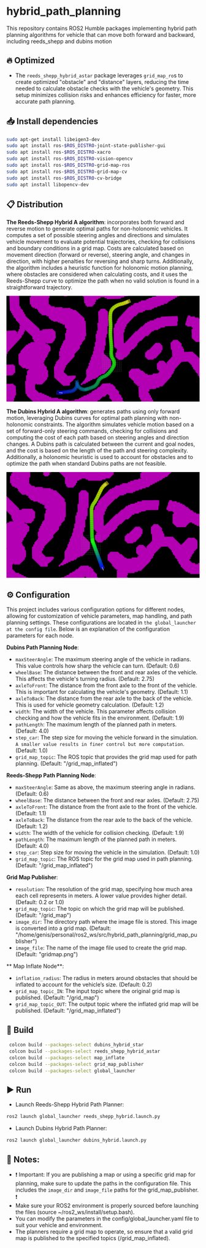 # hybrid_path_planning
 This repository contains ROS2 Humble packages implementing hybrid path planning algorithms for vehicle that can move both forward and backward, including reeds_shepp and dubins motion

## 🔥 Optimized
- The `reeds_shepp_hybrid_astar` package leverages `grid_map_ro`s to create optimized "obstacle" and "distance" layers, reducing the time needed to calculate obstacle checks with the vehicle's geometry. This setup minimizes collision risks and enhances efficiency for faster, more accurate path planning.

## 📥 Install dependencies
```bash
sudo apt-get install libeigen3-dev
sudo apt install ros-$ROS_DISTRO-joint-state-publisher-gui
sudo apt install ros-$ROS_DISTRO-xacro
sudo apt install ros-$ROS_DISTRO-vision-opencv
sudo apt install ros-$ROS_DISTRO-grid-map-ros
sudo apt install ros-$ROS_DISTRO-grid-map-cv
sudo apt install ros-$ROS_DISTRO-cv-bridge
sudo apt install libopencv-dev
```
## 📋 Distribution

**The Reeds-Shepp Hybrid A algorithm**: incorporates both forward and reverse motion to generate optimal paths for non-holonomic vehicles. It computes a set of possible steering angles and directions and simulates vehicle movement to evaluate potential trajectories, checking for collisions and boundary conditions in a grid map. Costs are calculated based on movement direction (forward or reverse), steering angle, and changes in direction, with higher penalties for reversing and sharp turns. Additionally, the algorithm includes a heuristic function for holonomic motion planning, where obstacles are considered when calculating costs, and it uses the Reeds-Shepp curve to optimize the path when no valid solution is found in a straightforward trajectory.

![Reeds-Shepp-Curves Screenshot](https://github.com/armando-genis/hybrid_path_planning/raw/main/imgs/reeds_shepp.png)


**The Dubins Hybrid A algorithm**: generates paths using only forward motion, leveraging Dubins curves for optimal path planning with non-holonomic constraints. The algorithm simulates vehicle motion based on a set of forward-only steering commands, checking for collisions and computing the cost of each path based on steering angles and direction changes. A Dubins path is calculated between the current and goal nodes, and the cost is based on the length of the path and steering complexity. Additionally, a holonomic heuristic is used to account for obstacles and to optimize the path when standard Dubins paths are not feasible.

![Dubins-Curves Screenshot](https://github.com/armando-genis/hybrid_path_planning/raw/main/imgs/dubins.png)


## ⚙️ Configuration

This project includes various configuration options for different nodes, allowing for customization of vehicle parameters, map handling, and path planning settings. These configurations are located in `the global_launcher at the config file`. Below is an explanation of the configuration parameters for each node.

**Dubins Path Planning Node**:

- `maxSteerAngle`: The maximum steering angle of the vehicle in radians. This value controls how sharp the vehicle can turn. (Default: 0.6)
- `wheelBase`: The distance between the front and rear axles of the vehicle. This affects the vehicle's turning radius. (Default: 2.75)
- `axleToFront`: The distance from the front axle to the front of the vehicle. This is important for calculating the vehicle's geometry. (Default: 1.1)
-  `axleToBack`: The distance from the rear axle to the back of the vehicle. This is used for vehicle geometry calculation. (Default: 1.2)
- `width`: The width of the vehicle. This parameter affects collision checking and how the vehicle fits in the environment. (Default: 1.9)
- `pathLength`: The maximum length of the planned path in meters. (Default: 4.0)
- `step_car`: The step size for moving the vehicle forward in the simulation. `A smaller value results in finer control but more computation`. (Default: 1.0)
- `grid_map_topic`: The ROS topic that provides the grid map used for path planning. (Default: "/grid_map_inflated")

**Reeds-Shepp Path Planning Node**:

- `maxSteerAngle`: Same as above, the maximum steering angle in radians. (Default: 0.6)
- `wheelBase`: The distance between the front and rear axles. (Default: 2.75)
- `axleToFront`: The distance from the front axle to the front of the vehicle. (Default: 1.1)
- `axleToBack`: The distance from the rear axle to the back of the vehicle. (Default: 1.2)
- `width`: The width of the vehicle for collision checking. (Default: 1.9)
- `pathLength`: The maximum length of the planned path in meters. (Default: 4.0)
- `step_car`: Step size for moving the vehicle in the simulation. (Default: 1.0)
- `grid_map_topic`: The ROS topic for the grid map used in path planning. (Default: "/grid_map_inflated")

**Grid Map Publisher**:

- `resolution`: The resolution of the grid map, specifying how much area each cell represents in meters. A lower value provides higher detail. (Default: 0.2 or 1.0)
- `grid_map_topic`: The topic on which the grid map will be published. (Default: "/grid_map")
- `image_dir`: The directory path where the image file is stored. This image is converted into a grid map. (Default: "/home/genis/personal/ros2_ws/src/hybrid_path_planning/grid_map_publisher")
- `image_file`: The name of the image file used to create the grid map. (Default: "gridmap.png")

** Map Inflate Node**:

- `inflation_radius`: The radius in meters around obstacles that should be inflated to account for the vehicle’s size. (Default: 0.2)
- `grid_map_topic_IN`: The input topic where the original grid map is published. (Default: "/grid_map")
- `grid_map_topic_OUT`: The output topic where the inflated grid map will be published. (Default: "/grid_map_inflated")

## 📍 Build

```bash
 colcon build --packages-select dubins_hybrid_star
 colcon build --packages-select reeds_shepp_hybrid_astar
 colcon build --packages-select map_inflate
 colcon build --packages-select grid_map_publisher
 colcon build --packages-select global_launcher
```

## ▶️ Run
- Launch Reeds-Shepp Hybrid Path Planner:
```bash
ros2 launch global_launcher reeds_shepp_hybrid.launch.py
```
- Launch Dubins Hybrid Path Planner:
```bash
ros2 launch global_launcher dubins_hybrid.launch.py
```

## 🔴 Notes:
- ❗ Important: If you are publishing a map or using a specific grid map for planning, make sure to update the paths in the configuration file. This includes the `image_dir` and `image_file` paths for the grid_map_publisher. ❗
- Make sure your ROS2 environment is properly sourced before launching the files (source ~/ros2_ws/install/setup.bash).
- You can modify the parameters in the config/global_launcher.yaml file to suit your vehicle and environment.
- The planners require a grid map to operate, so ensure that a valid grid map is published to the specified topics (/grid_map_inflated).

